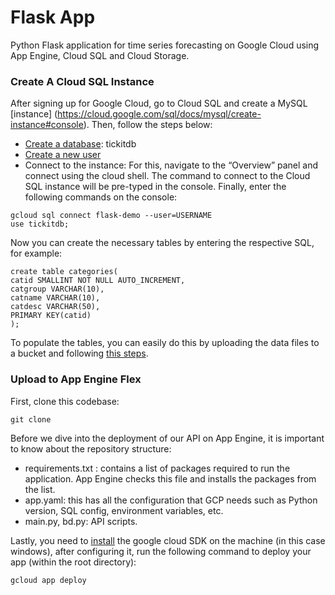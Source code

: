 # Flask App
Python Flask application for time series forecasting on Google Cloud using App Engine, Cloud SQL and Cloud Storage.

### Create A Cloud SQL Instance
After signing up for Google Cloud, go to Cloud SQL and create a MySQL [instance] (https://cloud.google.com/sql/docs/mysql/create-instance#console). 
Then, follow the steps below:
* [Create a database](https://cloud.google.com/sql/docs/mysql/create-manage-databases): tickitdb
* [Create a new user](https://cloud.google.com/sql/docs/mysql/create-manage-users)
* Connect to the instance: 
For this, navigate to the “Overview” panel and connect using the cloud shell. The command to connect to the Cloud SQL instance will be pre-typed in the console. Finally, enter the following commands on the console:
```
gcloud sql connect flask-demo --user=USERNAME
use tickitdb;
```
Now you can create the necessary tables by entering the respective SQL, for example:
```
create table categories(
catid SMALLINT NOT NULL AUTO_INCREMENT,
catgroup VARCHAR(10),
catname VARCHAR(10),
catdesc VARCHAR(50),
PRIMARY KEY(catid)
);
```
To populate the tables, you can easily do this by uploading the data files to a bucket and following [this steps](https://cloud.google.com/sql/docs/mysql/import-export/import-export-csv#console_1).

### Upload to App Engine Flex
First, clone this codebase:
```
git clone 
```
Before we dive into the deployment of our API on App Engine, it is important to know about the repository structure:
* requirements.txt : contains a list of packages required to run the application. App Engine checks this file and installs the packages from the list.
* app.yaml: this has all the configuration that GCP needs such as Python version, SQL config, environment variables, etc.
* main.py, bd.py: API scripts.

Lastly, you need to [install](https://cloud.google.com/sdk/docs/quickstart-windows) the google cloud SDK on the machine (in this case windows), after configuring it, run the following command to deploy your app (within the root directory): 

```
gcloud app deploy
```
